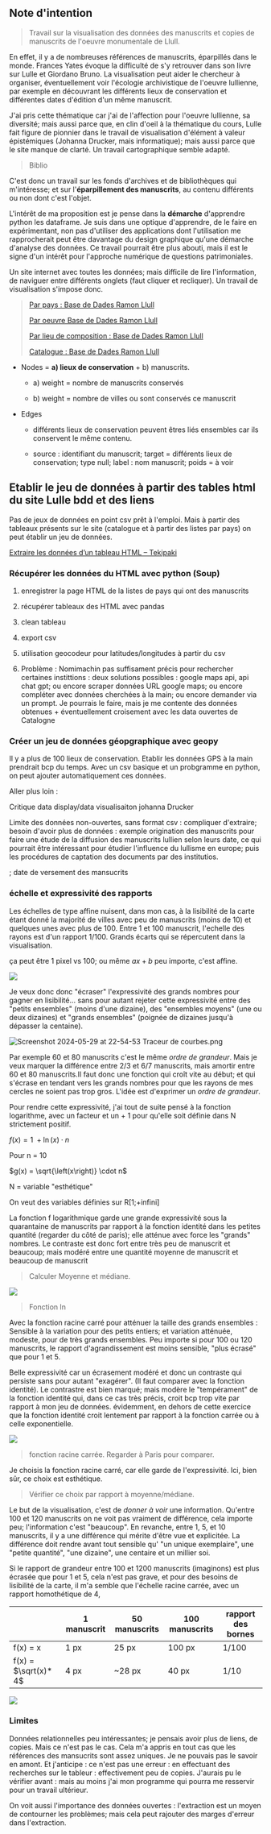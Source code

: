 ## Note d'intention

> Travail sur la visualisation des données des manuscrits et copies de manuscrits de l'oeuvre monumentale de Llull. 

En effet, il y a de nombreuses références de manuscrits, éparpillés dans le monde. Frances Yates évoque la difficulté de s'y retrouver dans son livre sur Lulle et Giordano Bruno. La visualisation peut aider le chercheur à organiser, éventuellement voir l'écologie archivistique de l'oeuvre lullienne, par exemple en découvrant les différents lieux de conservation et différentes dates d'édition d'un même manuscrit.

J'ai pris cette thématique car j'ai de l'affection pour l'oeuvre lullienne, sa diversité; mais aussi parce que, en clin d'oeil à la thématique du cours, Lulle fait figure de pionnier dans le travail de visualisation d'élément à valeur épistémiques (Johanna Drucker, mais informatique); mais aussi parce que le site manque de clarté. Un travail cartographique semble adapté.

> Biblio

C'est donc un travail sur les fonds d'archives et de bibliothèques qui m'intéresse; et sur l'**éparpillement des manuscrits**, au contenu différents ou non dont c'est l'objet.

L'intérêt de ma proposition est je pense dans la **démarche** d'apprendre python les dataframe. Je suis dans une optique d'apprendre, de le faire en expérimentant, non pas d'utiliser des applications dont l'utilisation me rapprocherait peut être davantage du design graphique qu'une démarche d'analyse des données. Ce travail pourrait être plus abouti, mais il est le signe d'un intérêt pour l'approche numérique de questions patrimoniales.

Un site internet avec toutes les données; mais difficile de lire l'information, de naviguer entre différents onglets (faut cliquer et recliquer). Un travail de visualisation s'impose donc.

> [Par pays : Base de Dades Ramon Llull](https://www.ub.edu/llulldb/manuscrits/pais#ca)
> 
> [Par oeuvre Base de Dades Ramon Llull](https://www.ub.edu/llulldb/obres)
> 
> [Par lieu de composition : Base de Dades Ramon Llull](https://www.ub.edu/llulldb/obres/lloc)
> 
> [Catalogue : Base de Dades Ramon Llull](https://www.ub.edu/llulldb/obres/cioarl)

- Nodes = **a) lieux de conservation** + b) manuscrits. 
  
  - a) weight = nombre de manuscrits conservés
  
  - b) weight = nombre de villes ou sont conservés ce manuscrit

- Edges
  
  - différents lieux de conservation peuvent êtres liés ensembles car ils conservent le même contenu.
  
  - source : identifiant du manuscrit; target = différents lieux de conservation; type null; label : nom manuscrit; poids = à voir

## Etablir le jeu de données à partir des tables html du site Lulle bdd et des liens

Pas de jeux de données en point csv prêt à l'emploi. Mais à partir des tableaux présents sur le site (catalogue et à partir des listes par pays) on peut établir un jeu de données.

[Extraire les données d&#8217;un tableau HTML &#8211; Tekipaki](https://tekipaki.hypotheses.org/14)

### Récupérer les données du HTML avec python (Soup)

1. enregistrer la page HTML de la listes de pays qui ont des manuscrits

2. récupérer tableaux des HTML avec pandas

3. clean tableau

4. export csv

5. utilisation geocodeur pour latitudes/longitudes à partir du csv

6. Problème : Nomimachin pas suffisament précis pour rechercher certaines instittions : deux solutions possibles : google maps api, api chat gpt; ou encore scraper données URL google maps; ou encore compléter avec données cherchées à la main; ou encore demander via un prompt. Je pourrais le faire, mais je me contente des données obtenues + éventuellement croisement avec les data ouvertes de Catalogne

### Créer un jeu de données géopgraphique avec geopy

Il y a plus de 100 lieux de conservation. Etablir les données GPS à la main prendrait bcp du temps. Avec un csv basique et un probgramme en python, on peut ajouter automatiquement ces données.

Aller plus loin :

Critique data display/data visualisaiton johanna Drucker

Limite des données non-ouvertes, sans format csv : compliquer d'extraire; besoin d'avoir plus de données : exemple origination des manuscrits pour faire une étude de la diffusion des manuscrits lullien selon leurs date, ce qui pourrait être intéressant pour étudier l'influence du lullisme en europe; puis les procédures de captation des documents par des institutios.

; date de versement des mansucrits

### échelle et expressivité des rapports

Les échelles de type affine nuisent, dans mon cas, à la lisibilité de la carte étant donné la majorité de villes avec peu de manuscrits (moins de 10) et quelques unes avec plus de 100. Entre 1 et 100 manuscrit, l'echelle des rayons est d'un rapport 1/100. Grands écarts qui se répercutent dans la visualisation.

 ça peut être 1 pixel vs 100; ou même $ax + b$ peu importe, c'est affine.

![](C:\Users\joelf\Downloads\Screenshot%202024-05-29%20at%2023-15-40%20Screenshot.png)

Je veux donc donc "écraser" l'expressivité des grands nombres pour gagner en lisibilité... sans pour autant rejeter cette expressivité entre des "petits ensembles" (moins d'une dizaine), des "ensembles moyens" (une ou deux dizaines) et "grands ensembles" (poignée de dizaines jusqu'à dépasser la centaine). 

![Screenshot 2024-05-29 at 22-54-53 Traceur de courbes.png](C:\Users\joelf\Downloads\Screenshot%202024-05-29%20at%2022-54-53%20Traceur%20de%20courbes.png)

Par exemple 60 et 80 manuscrits c'est le même *ordre de grandeur*. Mais je veux marquer la différence entre 2/3 et 6/7 manuscrits, mais amortir entre 60 et 80 manuscrits.Il faut donc une fonction qui croît vite au début; et qui s'écrase en tendant vers les grands nombres pour que les rayons de mes cercles ne soient pas trop gros. L'idée est d'exprimer un *ordre de grandeur*.

Pour rendre cette expressivité, j'ai tout de suite pensé à la fonction logarithme, avec un facteur et un + 1 pour qu'elle soit définie dans N strictement positif.

$f(x) = 1\ +\ln\left(x\right)\cdot n$

Pour n = 10

$g(x) = \sqrt{\left(x\right)} \cdot n$

N = variable "esthétique"

On veut des variables définies sur R[1;+infini]

La fonction f logarithmique garde une grande expressivité sous la quarantaine de manuscrits par rapport à la fonction identité dans les petites quantité (regarder du côté de paris); elle atténue avec force les "grands" nombres. Le contraste est donc fort entre très peu de manuscrit et beaucoup; mais modéré entre une quantité moyenne de manuscrit et beaucoup de manuscrit

> Calculer Moyenne et médiane.

![](C:\Users\joelf\Downloads\Screenshot%202024-05-29%20at%2023-16-14%20Screenshot.png)

> Fonction ln

Avec la fonction racine carré pour atténuer la taille des grands ensembles : Sensible à la variation pour des petits entiers; et variation atténuée, modeste, pour de très grands ensembles. Peu importe si pour 100 ou 120 manuscrits, le rapport d'agrandissement est moins sensible, "plus écrasé" que pour 1 et 5. 

Belle expressivité car un écrasement modéré et donc un contraste qui persiste sans pour autant "exagérer". (Il faut comparer avec la fonction identité). Le contrastre est bien marqué; mais modère le "tempérament" de la fonction identité qui, dans ce cas très précis, croit bcp trop vite par rapport à mon jeu de données. évidemment, en dehors de cette exercice que la fonction identité croit lentement par rapport à la fonction carrée ou à celle exponentielle.

![](C:\Users\joelf\Downloads\Screenshot%202024-05-29%20at%2023-16-39%20Screenshot.png)

> fonction racine carrée. Regarder à Paris pour comparer. 

Je choisis la fonction racine carré, car elle garde de l'expressivité. Ici, bien sûr, ce choix est esthétique. 

> Vérifier ce choix par rapport à moyenne/médiane.

Le but de la visualisation, c'est de *donner à voir* une information. Qu'entre 100 et 120 manuscrits on ne voit pas vraiment de différence, cela importe peu; l'information c'est "beaucoup". En revanche, entre 1, 5, et 10 manuscrits, il y a une différence qui mérite d'être vue et explicitée. La différence doit rendre avant tout sensible qu' "un unique exemplaire", une "petite quantité", "une dizaine", une centaire et un millier soi.

Si le rapport de grandeur entre 100 et 1200 manuscrits (imaginons) est plus écrasée que pour 1 et 5, cela n'est pas grave, et pour des besoins de lisibilité de la carte, il m'a semble que l'échelle racine carrée, avec un rapport homothétique de 4,

|                      | 1 manuscrit | 50 manuscrits | 100 manuscrits | rapport des bornes |
| -------------------- | ----------- | ------------- | -------------- | ------------------ |
| f(x) = x             | 1 px        | 25 px         | 100 px         | 1/100              |
| f(x) = $\sqrt(x)* 4$ | 4 px        | ~28 px        | 40 px          | 1/10               |

![](C:\Users\joelf\Downloads\Screenshot%202024-05-28%20at%2018-38-45%20Traceur%20de%20courbes.png)

### Limites

Données relationnelles peu intéressantes; je pensais avoir plus de liens, de copies. Mais ce n'est pas le cas. Cela m'a appris en tout cas que les références des mansucrits sont assez uniques. Je ne pouvais pas le savoir en amont. Et j'anticipe : ce n'est pas une erreur : en effectuant des recherches sur le tableur : effectivement peu de copies. J'aurais pu le vérifier avant : mais au moins j'ai mon programme qui pourra me resservir pour un travail ultérieur.

On voit aussi l'importance des données ouvertes : l'extraction est un moyen de contourner les problèmes; mais cela peut rajouter des marges d'erreur dans l'extraction.
